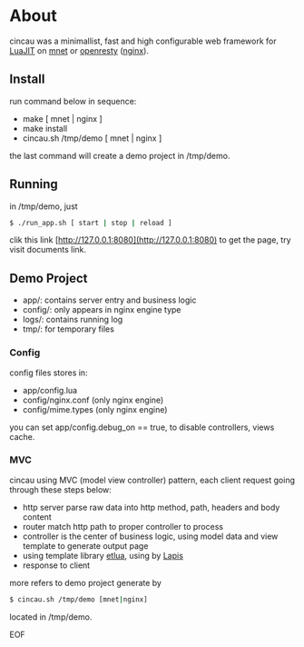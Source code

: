 
# About

cincau was a minimallist, fast and high configurable web framework for [LuaJIT](http://luajit.org) on [mnet](https://github.com/lalawue/m_net) or [openresty](http://openresty.org/cn/) ([nginx](https://www.nginx.com)).

## Install

run command below in sequence:

- make [ mnet | nginx ]
- make install
- cincau.sh /tmp/demo [ mnet | nginx ]

the last command will create a demo project in /tmp/demo.

## Running

in /tmp/demo, just 

```sh
$ ./run_app.sh [ start | stop | reload ]
```

clik this link [http://127.0.0.1:8080](http://127.0.0.1:8080) to get the page, try visit documents link.

## Demo Project

- app/: contains server entry and business logic
- config/: only appears in nginx engine type
- logs/: contains running log
- tmp/: for temporary files

### Config

config files stores in:

- app/config.lua
- config/nginx.conf (only nginx engine)
- config/mime.types (only nginx engine)

you can set app/config.debug_on == true, to disable controllers, views cache.

### MVC

cincau using MVC (model view controller) pattern, each client request going through these steps below:

- http server parse raw data into http method, path, headers and body content
- router match http path to proper controller to process
- controller is the center of business logic, using model data and view template to generate output page
- using template library [etlua](https://github.com/leafo/etlua), using by [Lapis](https://github.com/leafo/lapis)
- response to client

more refers to demo project generate by 

```sh
$ cincau.sh /tmp/demo [mnet|nginx]
```

located in /tmp/demo.

EOF